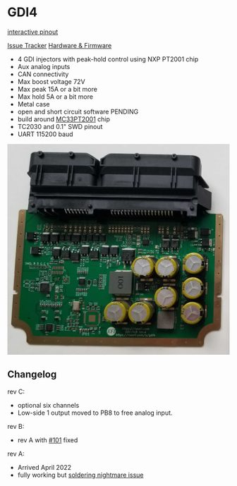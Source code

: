 # GDI4

[interactive pinout](https://rusefi.com/docs/pinouts/GDI4/)

[Issue Tracker](https://github.com/rusefi/rusefi-hardware/labels/GDI)  [Hardware & Firmware](https://github.com/rusefi/rusefi-hardware/tree/main/GDI-4ch/)

* 4 GDI injectors with peak-hold control using NXP PT2001 chip
* Aux analog inputs
* CAN connectivity
* Max boost voltage 72V
* Max peak 15A or a bit more
* Max hold 5A or a bit more
* Metal case
* open and short circuit software PENDING
* build around [MC33PT2001](https://www.nxp.com/docs/en/data-sheet/MC33PT2001_SDS.pdf) chip
* TC2030 and 0.1" SWD pinout
* UART 115200 baud

![x](Hardware/GDI/rusefi-gdi4-rev-a.jpg)

## Changelog

rev C:

* optional six channels
* Low-side 1 output moved to PB8 to free analog input.

rev B:

* rev A with [#101](https://github.com/rusefi/rusefi-hardware/issues/101) fixed

rev A:

* Arrived April 2022
* fully working but [soldering nightmare issue](https://github.com/rusefi/rusefi-hardware/issues/101)
